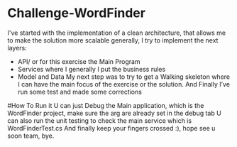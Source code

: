 # Challenge-WordFinder
I've started with the implementation of a clean architecture, that allows me to make the solution more scalable 
generally, I try to implement the next layers:
- API/ or for this exercise the Main Program
- Services where I generally I put the business rules
- Model and Data
My next step was to try to get a Walking skeleton where I can have the main focus of the exercise or the solution.
And Finally I’ve run some test and made some corrections

#How To Run it 
U can just Debug the Main application, which is the WordFinder project, make sure the arg are already set in the debug tab
U can also run the unit testing to check the main service which is WordFinderTest.cs
And finally keep your fingers crossed :), hope see u soon team, bye.
